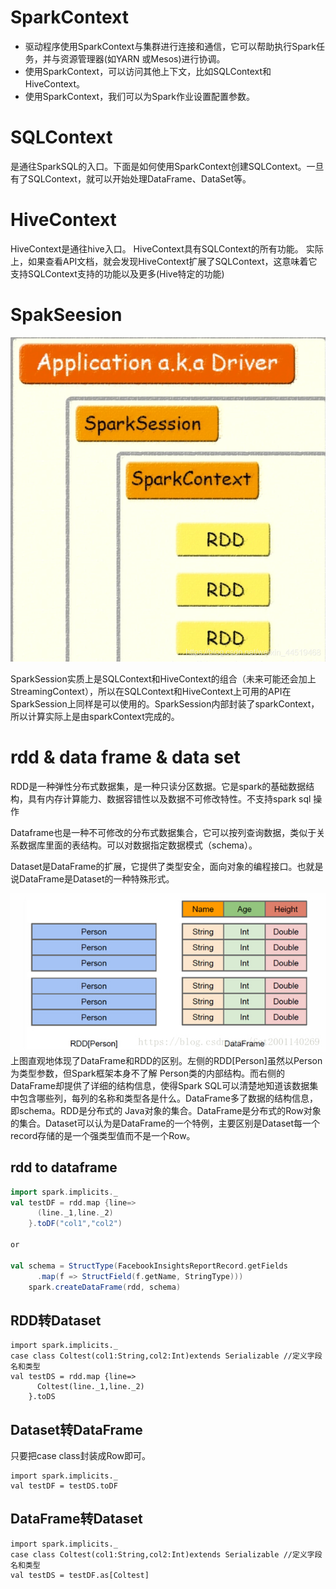 # SparkContext
- 驱动程序使用SparkContext与集群进行连接和通信，它可以帮助执行Spark任务，并与资源管理器(如YARN 或Mesos)进行协调。
- 使用SparkContext，可以访问其他上下文，比如SQLContext和HiveContext。
- 使用SparkContext，我们可以为Spark作业设置配置参数。

# SQLContext
是通往SparkSQL的入口。下面是如何使用SparkContext创建SQLContext。一旦有了SQLContext，就可以开始处理DataFrame、DataSet等。

# HiveContext
HiveContext是通往hive入口。
HiveContext具有SQLContext的所有功能。
实际上，如果查看API文档，就会发现HiveContext扩展了SQLContext，这意味着它支持SQLContext支持的功能以及更多(Hive特定的功能)

# SpakSeesion
![](./img/spark_session&context.png)

SparkSession实质上是SQLContext和HiveContext的组合（未来可能还会加上StreamingContext），所以在SQLContext和HiveContext上可用的API在SparkSession上同样是可以使用的。SparkSession内部封装了sparkContext，所以计算实际上是由sparkContext完成的。

# rdd & data frame & data set


RDD是一种弹性分布式数据集，是一种只读分区数据。它是spark的基础数据结构，具有内存计算能力、数据容错性以及数据不可修改特性。不支持spark sql 操作

Dataframe也是一种不可修改的分布式数据集合，它可以按列查询数据，类似于关系数据库里面的表结构。可以对数据指定数据模式（schema）。

Dataset是DataFrame的扩展，它提供了类型安全，面向对象的编程接口。也就是说DataFrame是Dataset的一种特殊形式。


![](img/rdd&dataframe.png)
上图直观地体现了DataFrame和RDD的区别。左侧的RDD[Person]虽然以Person为类型参数，但Spark框架本身不了解 Person类的内部结构。而右侧的DataFrame却提供了详细的结构信息，使得Spark SQL可以清楚地知道该数据集中包含哪些列，每列的名称和类型各是什么。DataFrame多了数据的结构信息，即schema。RDD是分布式的 Java对象的集合。DataFrame是分布式的Row对象的集合。Dataset可以认为是DataFrame的一个特例，主要区别是Dataset每一个record存储的是一个强类型值而不是一个Row。


## rdd to dataframe
```scala
import spark.implicits._
val testDF = rdd.map {line=>
      (line._1,line._2)
    }.toDF("col1","col2")

or

val schema = StructType(FacebookInsightsReportRecord.getFields
      .map(f => StructField(f.getName, StringType)))
    spark.createDataFrame(rdd, schema)
```

## RDD转Dataset
```
import spark.implicits._
case class Coltest(col1:String,col2:Int)extends Serializable //定义字段名和类型
val testDS = rdd.map {line=>
      Coltest(line._1,line._2)
    }.toDS
```

## Dataset转DataFrame
只要把case class封装成Row即可。
```
import spark.implicits._
val testDF = testDS.toDF
```


## DataFrame转Dataset
```
import spark.implicits._
case class Coltest(col1:String,col2:Int)extends Serializable //定义字段名和类型
val testDS = testDF.as[Coltest]
```